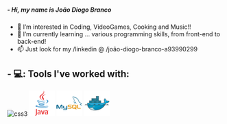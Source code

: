 ##### - Hi, my name is João Diogo Branco

- 👀 I’m interested in Coding, VideoGames, Cooking and Music!! 
- 🌱 I’m currently learning ... various programming skills, from front-end to back-end!
- 📫 Just look for my /linkedin @ /joão-diogo-branco-a93990299

<!---
Dbranco23/Dbranco23 is a ✨ special ✨ repository because its `README.md` (this file) appears on your GitHub profile.
You can click the Preview link to take a look at your changes.
--->
## - 💻: Tools I've worked with:

<p align= left>
<img src="https://github.com/chibi-affm/chibi-affm/assets/149700565/c8140609-167d-47bf-adf0-860c59d96626" alt="css3" width="120" height="60" />
<img src="https://raw.githubusercontent.com/devicons/devicon/master/icons/java/java-original-wordmark.svg" alt="java" width="60" height="60" />
<img src="https://raw.githubusercontent.com/devicons/devicon/master/icons/mysql/mysql-original-wordmark.svg" alt="mysql" width="60" height="60" />
<img src="https://raw.githubusercontent.com/devicons/devicon/master/icons/docker/docker-original.svg" alt="Docker" width="60" height="60" />
</p>
